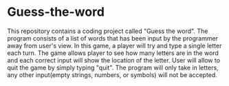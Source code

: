 # Guess-the-word
This repository contains a coding project called "Guess the word". The program consists of a list of words that has been input by the programmer away from user's view. In this game, a player will try and type a single letter each turn. The game allows player to see how many letters are in the word and each correct input will show the location of the letter. User will allow to quit the game by simply typing "quit". The program will only take in letters, any other input(empty strings, numbers, or symbols) will not be accepted. 
